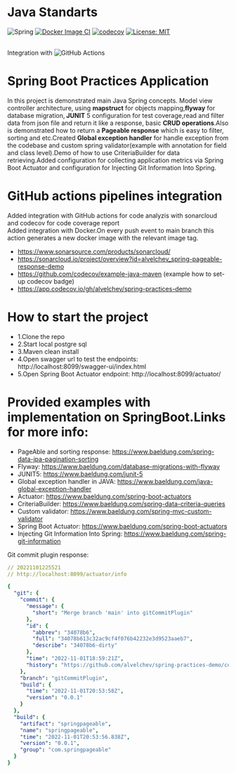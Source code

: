 # Java Standarts

![Spring](https://github.com/alvelchev/spring-practices-demo/actions/workflows/build.yml/badge.svg)
[![Docker Image CI](https://github.com/alvelchev/spring-practices-demo/actions/workflows/docker-image.yml/badge.svg?branch=main)](https://github.com/alvelchev/spring-practices-demo/actions/workflows/docker-image.yml)
[![codecov](https://codecov.io/gh/alvelchev/spring-practices-demo/branch/main/graph/badge.svg)](https://codecov.io/gh/alvelchev/spring-practices-demo)
[![License: MIT](https://img.shields.io/badge/License-MIT-yellow.svg)](https://opensource.org/licenses/MIT)
</br>
</br>

Integration with
![GitHub Actions](https://img.shields.io/badge/github%20actions-%232671E5.svg?style=for-the-badge&logo=githubactions&logoColor=white)

# Spring Boot Practices Application

In this project is demonstrated main Java Spring concepts.
Model view controller architecture, using <b>mapstruct</b> for objects mapping,<b>flyway</b> for database migration,<b>
JUNIT</b> 5 configuration for test coverage,read and filter data from json file and return it like a response, basic <b>
CRUD operations</b>.Also is demonstrated how to return a <b>Pageable response</b> which is easy to filter, sorting and
etc.Created <b>Global exception handler</b> for handle exception from the codebase and custom spring validator(example
with annotation for field and class level).Demo of how to use CriteriaBuilder for data retrieving.Added configuration for
collecting application metrics via Spring Boot Actuator and configuration for Injecting Git Information Into Spring.

# GitHub actions pipelines integration
Added integration with GitHub actions for code analyzis with sonarcloud and codecov for code coverage report               
Added integration with Docker.On every push event to main branch this action generates a new docker image with the relevant image tag.

- https://www.sonarsource.com/products/sonarcloud/
- https://sonarcloud.io/project/overview?id=alvelchev_spring-pageable-response-demo
- https://github.com/codecov/example-java-maven (example how to set-up codecov badge)
- https://app.codecov.io/gh/alvelchev/spring-practices-demo

# How to start the project

- 1.Clone the repo
- 2.Start local postgre sql
- 3.Maven clean install
- 4.Open swagger url to test the endpoints: http://localhost:8099/swagger-ui/index.html
- 5.Open Spring Boot Actuator endpoint: http://localhost:8099/actuator/

# Provided examples with implementation on SpringBoot.Links for more info:

- PageAble and sorting response: https://www.baeldung.com/spring-data-jpa-pagination-sorting
- Flyway: https://www.baeldung.com/database-migrations-with-flyway
- JUNIT5: https://www.baeldung.com/junit-5
- Global exception handler in JAVA: https://www.baeldung.com/java-global-exception-handler
- Actuator: https://www.baeldung.com/spring-boot-actuators
- CriteriaBuilder: https://www.baeldung.com/spring-data-criteria-queries
- Custom validator: https://www.baeldung.com/spring-mvc-custom-validator
- Spring Boot Actuator: https://www.baeldung.com/spring-boot-actuators
- Injecting Git Information Into Spring: https://www.baeldung.com/spring-git-information

Git commit plugin response:

```yaml
// 20221101225521
// http://localhost:8099/actuator/info

{
  "git": {
    "commit": {
      "message": {
        "short": "Merge branch 'main' into gitCommitPlugin"
      },
      "id": {
        "abbrev": "34078b6",
        "full": "34078b613c32ac9cf4f076b42232e3d9523aaeb7",
        "describe": "34078b6-dirty"
      },
      "time": "2022-11-01T18:59:21Z",
      "history": "https://github.com/alvelchev/spring-practices-demo/commit/4b36876"
    },
    "branch": "gitCommitPlugin",
    "build": {
      "time": "2022-11-01T20:53:58Z",
      "version": "0.0.1"
    }
  },
  "build": {
    "artifact": "springpageable",
    "name": "springpageable",
    "time": "2022-11-01T20:53:56.838Z",
    "version": "0.0.1",
    "group": "com.springpageable"
  }
}
